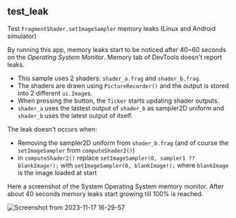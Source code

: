 ## test_leak

Test `FragmentShader.setImageSampler` memory leaks (Linux and Android simulator)

By running this app, memory leaks start to be noticed after 40~60 seconds on the *Operating System Monitor*. 
Memory tab of DevTools doesn't report leaks.

- This sample uses 2 shaders: `shader_a.frag` and `shader_b.frag`.
- The shaders are drawn using `PictureRecorder()` and the output is stored into 2 different `ui.Image`s.
- When pressing the button, the `Ticker` starts updating shader outputs.
- `shader_a` uses the lastest output of `shader_b` as sampler2D uniform and `shader_b` uses the latest output of itself.

The leak doesn't occurs when:
 - Removing the sampler2D uniform from `shader_b.frag` (and of course the `setImageSampler` from `computeShader2()`)
 - in `computeShader2()` replace `setImageSampler(0, sampler1 ?? blankImage!);` with `setImageSampler(0, blankImage!);` where `blankImage` is the image loaded at start

Here a screenshot of the System Operating System memory monitor.
After about 40 seconds memory leaks start growing till 100% is reached.

![Screenshot from 2023-11-17 16-29-57](https://github.com/alnitak/test_leak/assets/192827/83a781eb-b277-4ea3-b56a-1e7c9747e335)
